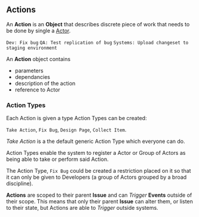 ## Actions

An **Action** is an **Object** that describes discrete piece of work that needs to be done by single a [Actor](/docs/definitions/actors.md).

``Dev: Fix bug``
``QA: Test replication of bug``
``Systems: Upload changeset to staging environment``

An **Action** object contains

- parameters
- dependancies
- description of the action
- reference to Actor

### Action Types

Each Action is given a type Action Types can be created:

``Take Action``, ``Fix Bug``, ``Design Page``, ``Collect Item``.

*Take Action* is a the default generic Action Type which everyone can do.

Action Types enable the system to register a Actor or Group of Actors as being able to take or perform said Action.

The Action Type, ``Fix Bug`` could be created a restriction placed on it so that it can only be given to Developers (a group of Actors grouped by a broad discipline).

**Actions** are scoped to their parent **Issue** and can *Trigger* **Events** outside of their scope. This means that only their parent **Issue** can alter them, or listen to their state, but Actions are able to *Trigger* outside systems.
